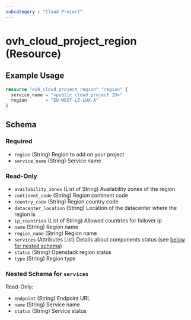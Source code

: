 ```yaml
---
subcategory : "Cloud Project"
---
```


# ovh_cloud_project_region (Resource)

## Example Usage

```terraform
resource "ovh_cloud_project_region" "region" {
  service_name = "<public cloud project ID>"
  region       = "EU-WEST-LZ-LUX-A"
}
```

<!-- schema generated by tfplugindocs -->
## Schema

### Required

- `region` (String) Region to add on your project
- `service_name` (String) Service name

### Read-Only

- `availability_zones` (List of String) Availability zones of the region
- `continent_code` (String) Region continent code
- `country_code` (String) Region country code
- `datacenter_location` (String) Location of the datacenter where the region is
- `ip_countries` (List of String) Allowed countries for failover ip
- `name` (String) Region name
- `region_name` (String) Region name
- `services` (Attributes List) Details about components status (see [below for nested schema](#nestedatt--services))
- `status` (String) Openstack region status
- `type` (String) Region type

<a id="nestedatt--services"></a>
### Nested Schema for `services`

Read-Only:

- `endpoint` (String) Endpoint URL
- `name` (String) Service name
- `status` (String) Service status
